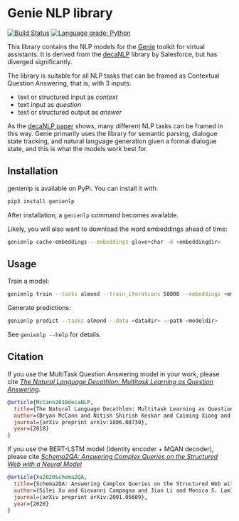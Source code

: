 # Genie NLP library

[![Build Status](https://travis-ci.com/stanford-oval/genienlp.svg?branch=master)](https://travis-ci.com/stanford-oval/genienlp) [![Language grade: Python](https://img.shields.io/lgtm/grade/python/g/stanford-oval/genienlp.svg?logo=lgtm&logoWidth=18)](https://lgtm.com/projects/g/stanford-oval/genienlp/context:python)

This library contains the NLP models for the [Genie](https://github.com/stanford-oval/genie-toolkit) toolkit for
virtual assistants. It is derived from the [decaNLP](https://github.com/salesforce/decaNLP) library by Salesforce,
but has diverged significantly.

The library is suitable for all NLP tasks that can be framed as Contextual Question Answering, that is, with 3 inputs:
- text or structured input as _context_
- text input as _question_
- text or structured output as _answer_

As the [decaNLP paper](https://arxiv.org/abs/1806.08730) shows, many different NLP tasks can be framed in this way.
Genie primarily uses the library for semantic parsing, dialogue state tracking, and natural language generation 
given a formal dialogue state, and this is what the models work best for.

## Installation

genienlp is available on PyPi. You can install it with:
```bash
pip3 install genienlp
```

After installation, a `genienlp` command becomes available.

Likely, you will also want to download the word embeddings ahead of time:

```bash
genienlp cache-embeddings --embeddings glove+char -d <embeddingdir>
```

## Usage

Train a model:
```bash
genienlp train --tasks almond --train_iterations 50000 --embeddings <embeddingdir> --data <datadir> --save <modeldir>
```

Generate predictions:
```bash
genienlp predict --tasks almond --data <datadir> --path <modeldir>
```

See `genienlp --help` for details.

## Citation

If you use the MultiTask Question Answering model in your work, please cite [*The Natural Language Decathlon: Multitask Learning as Question Answering*](https://arxiv.org/abs/1806.08730).

```bibtex
@article{McCann2018decaNLP,
  title={The Natural Language Decathlon: Multitask Learning as Question Answering},
  author={Bryan McCann and Nitish Shirish Keskar and Caiming Xiong and Richard Socher},
  journal={arXiv preprint arXiv:1806.08730},
  year={2018}
}
```

If you use the BERT-LSTM model (Identity encoder + MQAN decoder), please cite [_Schema2QA: Answering Complex Queries on the Structured Web with a Neural Model_](https://arxiv.org/abs/2001.05609)

```bibtex
@article{Xu2020Schema2QA,
  title={Schema2QA: Answering Complex Queries on the Structured Web with a Neural Model},
  author={Silei Xu and Giovanni Campagna and Jian Li and Monica S. Lam},
  journal={arXiv preprint arXiv:2001.05609},
  year={2020}
}
```
